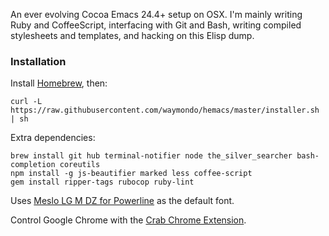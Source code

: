 An ever evolving Cocoa Emacs 24.4+ setup on OSX. I'm mainly writing Ruby and CoffeeScript, interfacing with Git and Bash, writing compiled stylesheets and templates, and hacking on this Elisp dump.

### Installation

Install [Homebrew](http://mxcl.github.com/homebrew), then:

```
curl -L https://raw.githubusercontent.com/waymondo/hemacs/master/installer.sh | sh
```

Extra dependencies:

```
brew install git hub terminal-notifier node the_silver_searcher bash-completion coreutils
npm install -g js-beautifier marked less coffee-script
gem install ripper-tags rubocop ruby-lint
```

Uses [Meslo LG M DZ for Powerline](https://github.com/Lokaltog/powerline-fonts) as the default font.

Control Google Chrome with the [Crab Chrome Extension](https://github.com/puffnfresh/crab-chrome).
